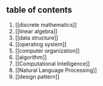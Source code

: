 ## table of contents
1. [[discrete mathematics]]
2. [[linear algebra]]
3. [[data structure]]
4. [[operating system]]
5. [[computer organization]]
6. [[algorithm]]
7. [[Computational Intelligence]]
8. [[Natural Language Processing]]
9. [[design pattern]]